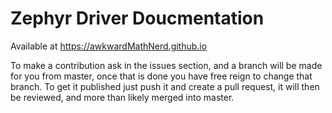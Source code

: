 # Zephyr Driver Doucmentation
Available at https://awkwardMathNerd.github.io  

To make a contribution ask in the issues section, and a branch will be made for you from master, once that is done you have free reign to change that branch. To get it published just push it and create a pull request, it will then be reviewed, and more than likely merged into master.